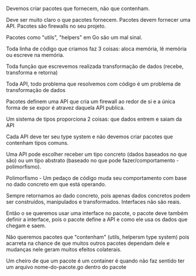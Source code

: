 Devemos criar pacotes que fornecem, não que contenham.

Deve ser muito claro o que pacotes fornecem. Pacotes devem fornecer uma
API. Pacotes são firewalls no seu projeto. 

Pacotes como "utils", "helpers" em Go são um mal sinal. 

Toda linha de código que criamos faz 3 coisas: aloca memória, lê memória ou 
escreve na memória.

Toda função que escrevemos realizada transformação de dados (recebe, transforma
e retorna)

Toda API, todo problema que resolvemos com código é um problema de transformação
de dados

Pacotes definem uma API que cria um firewall ao redor de si e a única forma de 
se expor é atravez daquela API publica.

Um sistema de tipos proporciona 2 coisas: que dados entrem e saiam da API

Cada API deve ter seu type system e não devemos criar pacotes que contenham
tipos comuns.

Uma API pode escolher receber um tipo concreto (dados baseados no que são) ou
um tipo abstrato (baseado no que pode fazer/comportamento - polimorfismo).

Polimorfismo - Um pedaço de código muda seu comportamento com base no dado
concreto em que está operando.

Sempre retornamos ao dado concreto, pois apenas dados concretos podem ser
construídos, manipulados e transformados. Interfaces não são reais.

Então o se queremos usar uma interface no pacote, o pacote deve também definir
a interface, pois o pacote define a API e como ele usa os dados que chegam e
saem.

Não queremos pacotes que "contenham" (utils, helpersm type system) pois acarreta na 
chance de que muitos outros pacotes dependam dele e mudanças nele geram muitos efeitos 
colaterais.

Um cheiro de que um pacote é um container é quando não faz sentido ter um 
arquivo nome-do-pacote.go dentro do pacote
